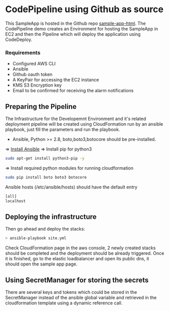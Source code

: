 # CodePipeline using Github as source

This SampleApp is hosted in the Github repo [sample-app-html](https://github.com/simorgh1/sample-app-html). The CodePipeline demo creates an Environment for hosting the SampleApp in EC2 and then the Pipeline which will deploy the application using CodeDeploy.

### Requirements

- Configured AWS CLI
- Ansible
- Github oauth token
- A KeyPair for accessing the EC2 instance
- KMS S3 Encryption key
- Email to be confirmed for receiving the alarm notifications

## Preparing the Pipeline

The Infrastructure for the Developemnt Environment and it's related deployment pipeline will be created using CloudFormation run by an ansible playbook, just fill the parameters and run the playbook.

- Ansible, Python >= 2.8, boto,boto3,botocore should be pre-installed.

=> [Install Ansible](https://docs.ansible.com/ansible/latest/installation_guide/intro_installation.html#installing-ansible-on-ubuntu)
=> Install pip for python3

```bash
sudo apt-get install python3-pip -y
```

=> Install required python modules for running cloudformation

```bash
sudo pip install boto boto3 botocore
```

Ansible hosts (/etc/ansible/hosts) should have the default entry

```bash
[all]
localhost
```

## Deploying the infrastructure

Then go ahead and deploy the stacks:


```bash
> ansible-playbook site.yml
```

Check CloudFormation page in the aws console, 2 newly created stacks should be completed and the deployment should be already triggered. Once it is finished, go to the elastic loadbalancer and open its public dns, it should open the sample app page.

## Using SecretManager for storing the secrets

There are several keys and tokens which could be stored in the SecretManager instead of the ansible global variable and retrieved in the cloudformation template using a dynamic reference call.

